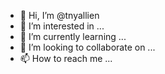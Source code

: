 - 👋 Hi, I’m @tnyallien
- 👀 I’m interested in ...
- 🌱 I’m currently learning ...
- 💞️ I’m looking to collaborate on ...
- 📫 How to reach me ...

<!---
tnyallien/tnyallien is a ✨ special ✨ repository because its `README.md` (this file) appears on your GitHub profile.
You can click the Preview link to take a look at your changes.
--->
